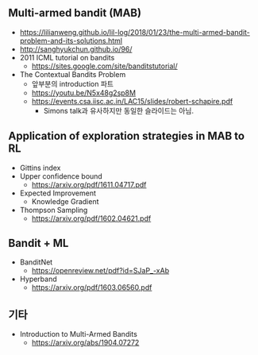 ## Multi-armed bandit (MAB)
  * https://lilianweng.github.io/lil-log/2018/01/23/the-multi-armed-bandit-problem-and-its-solutions.html
  * http://sanghyukchun.github.io/96/
  * 2011 ICML tutorial on bandits
    * https://sites.google.com/site/banditstutorial/
  * The Contextual Bandits Problem
    * 앞부분의 introduction 파트
    * https://youtu.be/N5x48g2sp8M
    * https://events.csa.iisc.ac.in/LAC15/slides/robert-schapire.pdf
      * Simons talk과 유사하지만 동일한 슬라이드는 아님.

## Application of exploration strategies in MAB to RL
  * Gittins index
  * Upper confidence bound
    * https://arxiv.org/pdf/1611.04717.pdf
  * Expected Improvement
    * Knowledge Gradient
  * Thompson Sampling
    * https://arxiv.org/pdf/1602.04621.pdf

## Bandit + ML
* BanditNet
  * https://openreview.net/pdf?id=SJaP_-xAb
* Hyperband
  * https://arxiv.org/pdf/1603.06560.pdf
  
## 기타
  * Introduction to Multi-Armed Bandits
    * https://arxiv.org/abs/1904.07272
